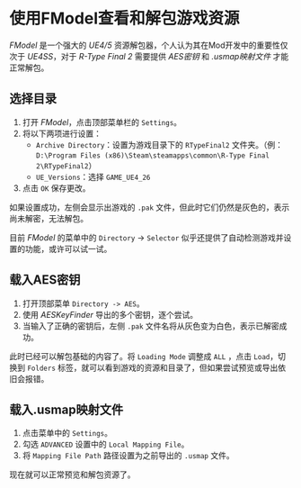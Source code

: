 # 使用FModel查看和解包游戏资源

*FModel* 是一个强大的 *UE4/5* 资源解包器，个人认为其在Mod开发中的重要性仅次于 *UE4SS*，对于 *R-Type Final 2* 需要提供 *AES密钥* 和 *.usmap映射文件* 才能正常解包。

## 选择目录

1. 打开 *FModel*，点击顶部菜单栏的 `Settings`。
2. 将以下两项进行设置：
   - `Archive Directory`：设置为游戏目录下的 `RTypeFinal2` 文件夹。（例：`D:\Program Files (x86)\Steam\steamapps\common\R-Type Final 2\RTypeFinal2`）
   - `UE_Versions`：选择 `GAME_UE4_26`
3. 点击 `OK` 保存更改。

如果设置成功，左侧会显示出游戏的 `.pak` 文件，但此时它们仍然是灰色的，表示尚未解密，无法解包。

目前 *FModel* 的菜单中的 `Directory` -> `Selector` 似乎还提供了自动检测游戏并设置的功能，或许可以试一试。

## 载入AES密钥

1. 打开顶部菜单 `Directory -> AES`。
2. 使用 *AESKeyFinder* 导出的多个密钥，逐个尝试。
3. 当输入了正确的密钥后，左侧 `.pak` 文件名将从灰色变为白色，表示已解密成功。

此时已经可以解包基础的内容了。将 `Loading Mode` 调整成 `ALL` ，点击 `Load`，切换到 `Folders` 标签，就可以看到游戏的资源和目录了，但如果尝试预览或导出依旧会报错。

## 载入.usmap映射文件

1. 点击菜单中的 `Settings`。
2. 勾选 `ADVANCED` 设置中的 `Local Mapping File`。
3. 将 `Mapping File Path` 路径设置为之前导出的 `.usmap` 文件。

现在就可以正常预览和解包资源了。